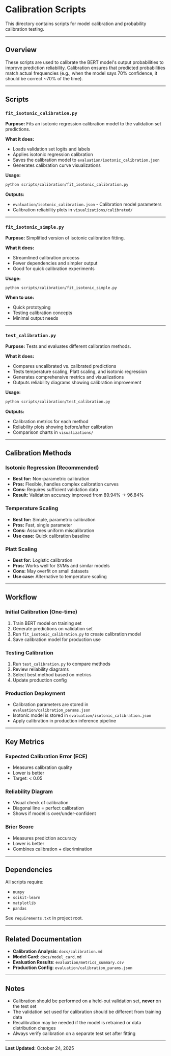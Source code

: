 # Calibration Scripts

This directory contains scripts for model calibration and probability calibration testing.

---

## Overview

These scripts are used to calibrate the BERT model's output probabilities to improve prediction reliability. Calibration ensures that predicted probabilities match actual frequencies (e.g., when the model says 70% confidence, it should be correct ~70% of the time).

---

## Scripts

### `fit_isotonic_calibration.py`
**Purpose:** Fits an isotonic regression calibration model to the validation set predictions.

**What it does:**
- Loads validation set logits and labels
- Applies isotonic regression calibration
- Saves the calibration model to `evaluation/isotonic_calibration.json`
- Generates calibration curve visualizations

**Usage:**
```bash
python scripts/calibration/fit_isotonic_calibration.py
```

**Outputs:**
- `evaluation/isotonic_calibration.json` - Calibration model parameters
- Calibration reliability plots in `visualizations/calibrated/`

---

### `fit_isotonic_simple.py`
**Purpose:** Simplified version of isotonic calibration fitting.

**What it does:**
- Streamlined calibration process
- Fewer dependencies and simpler output
- Good for quick calibration experiments

**Usage:**
```bash
python scripts/calibration/fit_isotonic_simple.py
```

**When to use:**
- Quick prototyping
- Testing calibration concepts
- Minimal output needs

---

### `test_calibration.py`
**Purpose:** Tests and evaluates different calibration methods.

**What it does:**
- Compares uncalibrated vs. calibrated predictions
- Tests temperature scaling, Platt scaling, and isotonic regression
- Generates comprehensive metrics and visualizations
- Outputs reliability diagrams showing calibration improvement

**Usage:**
```bash
python scripts/calibration/test_calibration.py
```

**Outputs:**
- Calibration metrics for each method
- Reliability plots showing before/after calibration
- Comparison charts in `visualizations/`

---

## Calibration Methods

### Isotonic Regression (Recommended)
- **Best for:** Non-parametric calibration
- **Pros:** Flexible, handles complex calibration curves
- **Cons:** Requires sufficient validation data
- **Result:** Validation accuracy improved from 89.94% → 96.84%

### Temperature Scaling
- **Best for:** Simple, parametric calibration
- **Pros:** Fast, single parameter
- **Cons:** Assumes uniform miscalibration
- **Use case:** Quick calibration baseline

### Platt Scaling
- **Best for:** Logistic calibration
- **Pros:** Works well for SVMs and similar models
- **Cons:** May overfit on small datasets
- **Use case:** Alternative to temperature scaling

---

## Workflow

### Initial Calibration (One-time)
1. Train BERT model on training set
2. Generate predictions on validation set
3. Run `fit_isotonic_calibration.py` to create calibration model
4. Save calibration model for production use

### Testing Calibration
1. Run `test_calibration.py` to compare methods
2. Review reliability diagrams
3. Select best method based on metrics
4. Update production config

### Production Deployment
- Calibration parameters are stored in `evaluation/calibration_params.json`
- Isotonic model is stored in `evaluation/isotonic_calibration.json`
- Apply calibration in production inference pipeline

---

## Key Metrics

### Expected Calibration Error (ECE)
- Measures calibration quality
- Lower is better
- Target: < 0.05

### Reliability Diagram
- Visual check of calibration
- Diagonal line = perfect calibration
- Shows if model is over/under-confident

### Brier Score
- Measures prediction accuracy
- Lower is better
- Combines calibration + discrimination

---

## Dependencies

All scripts require:
- `numpy`
- `scikit-learn`
- `matplotlib`
- `pandas`

See `requirements.txt` in project root.

---

## Related Documentation

- **Calibration Analysis**: `docs/calibration.md`
- **Model Card**: `docs/model_card.md`
- **Evaluation Results**: `evaluation/metrics_summary.csv`
- **Production Config**: `evaluation/calibration_params.json`

---

## Notes

- Calibration should be performed on a held-out validation set, **never** on the test set
- The validation set used for calibration should be different from training data
- Recalibration may be needed if the model is retrained or data distribution changes
- Always verify calibration on a separate test set after fitting

---

**Last Updated:** October 24, 2025

